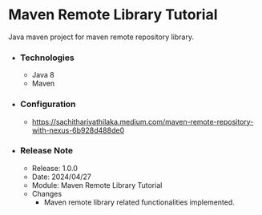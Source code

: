 # Maven Remote Library Tutorial
Java maven project for maven remote repository library.

* ### Technologies
    * Java 8
    * Maven

* ### Configuration
    * https://sachithariyathilaka.medium.com/maven-remote-repository-with-nexus-6b928d488de0

* ### Release Note

    * Release: 1.0.0
    * Date: 2024/04/27
    * Module: Maven Remote Library Tutorial
    * Changes
        * Maven remote library related functionalities implemented.
